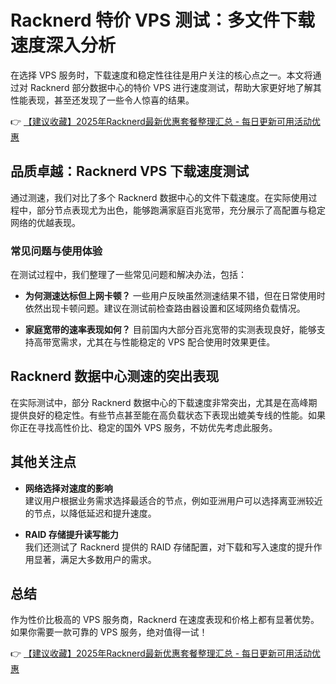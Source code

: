 # Racknerd 特价 VPS 测试：多文件下载速度深入分析

在选择 VPS 服务时，下载速度和稳定性往往是用户关注的核心点之一。本文将通过对 Racknerd 部分数据中心的特价 VPS 进行速度测试，帮助大家更好地了解其性能表现，甚至还发现了一些令人惊喜的结果。

👉 [【建议收藏】2025年Racknerd最新优惠套餐整理汇总 - 每日更新可用活动优惠](https://bit.ly/Rack_Nerd)

## 品质卓越：Racknerd VPS 下载速度测试

通过测速，我们对比了多个 Racknerd 数据中心的文件下载速度。在实际使用过程中，部分节点表现尤为出色，能够跑满家庭百兆宽带，充分展示了高配置与稳定网络的优越表现。

### 常见问题与使用体验

在测试过程中，我们整理了一些常见问题和解决办法，包括：

- **为何测速达标但上网卡顿？**
  一些用户反映虽然测速结果不错，但在日常使用时依然出现卡顿问题。建议在测试前检查路由器设置和区域网络负载情况。

- **家庭宽带的速率表现如何？**
  目前国内大部分百兆宽带的实测表现良好，能够支持高带宽需求，尤其在与性能稳定的 VPS 配合使用时效果更佳。

## Racknerd 数据中心测速的突出表现

在实际测试中，部分 Racknerd 数据中心的下载速度非常突出，尤其是在高峰期提供良好的稳定性。有些节点甚至能在高负载状态下表现出媲美专线的性能。如果你正在寻找高性价比、稳定的国外 VPS 服务，不妨优先考虑此服务。

## 其他关注点

- **网络选择对速度的影响**  
  建议用户根据业务需求选择最适合的节点，例如亚洲用户可以选择离亚洲较近的节点，以降低延迟和提升速度。

- **RAID 存储提升读写能力**  
  我们还测试了 Racknerd 提供的 RAID 存储配置，对下载和写入速度的提升作用显著，满足大多数用户的需求。

## 总结

作为性价比极高的 VPS 服务商，Racknerd 在速度表现和价格上都有显著优势。如果你需要一款可靠的 VPS 服务，绝对值得一试！

👉 [【建议收藏】2025年Racknerd最新优惠套餐整理汇总 - 每日更新可用活动优惠](https://bit.ly/Rack_Nerd)